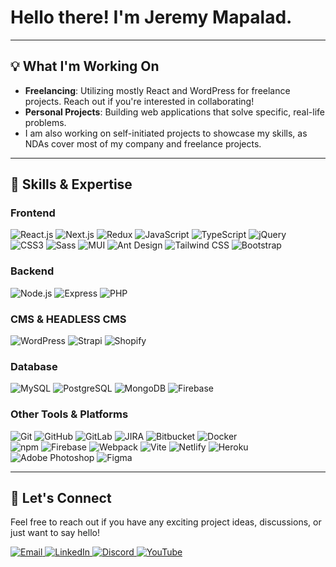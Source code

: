 # Hello there! I'm Jeremy Mapalad.

---
## 💡 What I'm Working On

- **Freelancing**: Utilizing mostly React and WordPress for freelance projects. Reach out if you're interested in collaborating!
- **Personal Projects**: Building web applications that solve specific, real-life problems.
- I am also working on self-initiated projects to showcase my skills, as NDAs cover most of my company and freelance projects.

---
## 💼 Skills & Expertise

### Frontend
<p align="left">
  <img alt="React.js" src="https://img.shields.io/badge/React.js-01d5fc?style=flat-square&logo=react&logoColor=white&labelColor=01d5fc"/>
  <img alt="Next.js" src="https://img.shields.io/badge/Next.js-000000?style=flat-square&logo=next.js&logoColor=white"/>
  <img src="https://img.shields.io/badge/-Redux-764ABC?style=flat-square&logo=redux&logoColor=white" alt="Redux" />
  <img src="https://img.shields.io/badge/-JavaScript-F7DF1E?style=flat-square&logo=javascript&logoColor=black" alt="JavaScript" />
  <img src="https://img.shields.io/badge/-TypeScript-3178C6?style=flat-square&logo=typescript&logoColor=white" alt="TypeScript" />
  <img src="https://img.shields.io/badge/-jQuery-0769AD?style=flat-square&logo=jquery&logoColor=white" alt="jQuery" />
  <br />
  <img src="https://img.shields.io/badge/-CSS3-1572B6?style=flat-square&logo=css3&logoColor=white" alt="CSS3" />
  <img src="https://img.shields.io/badge/-Sass-CC6699?style=flat-square&logo=sass&logoColor=white" alt="Sass" />
  <img src="https://img.shields.io/badge/MUI-0081CB?style=flat-square&logo=mui&logoColor=white" alt="MUI" />
  <img alt="Ant Design" src="https://img.shields.io/badge/Ant%20Design-0170FE?style=flat-square&logo=ant-design&logoColor=white"/>
  <img src="https://img.shields.io/badge/-Tailwind_CSS-38B2AC?style=flat-square&logo=tailwind-css&logoColor=white" alt="Tailwind CSS" />
  <img src="https://img.shields.io/badge/-Bootstrap-7952B3?style=flat-square&logo=bootstrap&logoColor=white" alt="Bootstrap" />
</p>

### Backend
<p align="left">
  <img src="https://img.shields.io/badge/-Node.js-339933?style=flat-square&logo=node.js&logoColor=white" alt="Node.js" />
  <img src="https://img.shields.io/badge/-Express-000000?style=flat-square&logo=express&logoColor=white" alt="Express" />
  <img src="https://img.shields.io/badge/-PHP-777BB4?style=flat-square&logo=php&logoColor=white" alt="PHP" />
</p>

### CMS & HEADLESS CMS
<p align="left">
  <img src="https://img.shields.io/badge/-WordPress-21759B?style=flat-square&logo=wordpress&logoColor=white" alt="WordPress" />
  <img src="https://img.shields.io/badge/-Strapi-2E7EEA?style=flat-square&logo=strapi&logoColor=white" alt="Strapi" />
  <img src="https://img.shields.io/badge/-Shopify-9cf?style=flat-square&logo=shopify&logoColor=white" alt="Shopify" />
</p>

### Database
<p align="left">
  <img src="https://img.shields.io/badge/-MySQL-4479A1?style=flat-square&logo=mysql&logoColor=white" alt="MySQL" />
  <img src="https://img.shields.io/badge/-PostgreSQL-4169E1?style=flat-square&logo=postgresql&logoColor=white" alt="PostgreSQL" />
  <img src="https://img.shields.io/badge/-MongoDB-47A248?style=flat-square&logo=mongodb&logoColor=white" alt="MongoDB" />
  <img src="https://img.shields.io/badge/-Firebase-FFCA28?style=flat-square&logo=firebase&logoColor=white" alt="Firebase" />
</p>

### Other Tools & Platforms
<p align="left">
  <img src="https://img.shields.io/badge/-Git-F05032?style=flat-square&logo=git&logoColor=white" alt="Git" />
  <img src="https://img.shields.io/badge/-GitHub-181717?style=flat-square&logo=github&logoColor=white" alt="GitHub" />
  <img src="https://img.shields.io/badge/-GitLab-FCA121?style=flat-square&logo=gitlab&logoColor=white" alt="GitLab">
  <img src="https://img.shields.io/badge/-JIRA-0052CC?style=flat&logo=jira&logoColor=white" alt="JIRA">
  <img src="https://img.shields.io/badge/-Bitbucket-0052CC?style=flat&logo=bitbucket&logoColor=white" alt="Bitbucket">
  <img src="https://img.shields.io/badge/-Docker-2496ED?style=flat-square&logo=docker&logoColor=white" alt="Docker" />
  
  <br />
  <img src="https://img.shields.io/badge/-npm-CB3837?style=flat-square&logo=npm&logoColor=white" alt="npm" />
  <img src="https://img.shields.io/badge/-Firebase-FFCA28?style=flat-square&logo=firebase&logoColor=white" alt="Firebase" />
  <img src="https://img.shields.io/badge/-Webpack-8DD6F9?style=flat-square&logo=webpack&logoColor=white" alt="Webpack" />
  <img src="https://img.shields.io/badge/-Vite-646CFF?style=flat-square&logo=vite&logoColor=white" alt="Vite" />
  <img src="https://img.shields.io/badge/-Netlify-00C7B7?style=flat-square&logo=netlify&logoColor=white" alt="Netlify" />
  <img src="https://img.shields.io/badge/-Heroku-430098?style=flat-square&logo=heroku&logoColor=white" alt="Heroku" />

  <br />
  <img alt="Adobe Photoshop" src="https://img.shields.io/badge/Adobe%20Photoshop-31A8FF?style=flat-square&logo=adobe-photoshop&logoColor=white&labelColor=31A8FF"/>
  <img alt="Figma" src="https://img.shields.io/badge/Figma-F24E1E?style=flat-square&logo=figma&logoColor=white&labelColor=F24E1E"/>
</p>
  
---
## 💬 Let's Connect

Feel free to reach out if you have any exciting project ideas, discussions, or just want to say hello!

<p align="left">
  <a href="mailto:jeremymapalad@gmail.com">
    <img src="https://img.shields.io/badge/Email-D14836?style=for-the-badge&logo=gmail&logoColor=white" alt="Email" />
  </a>
  <a href="https://www.linkedin.com/in/jeremy-mapalad/">
    <img src="https://img.shields.io/badge/LinkedIn-0A66C2?style=for-the-badge&logo=linkedin&logoColor=white" alt="LinkedIn" />
  </a>
  <a href="https://discord.com/users/331805454927790090">
    <img src="https://img.shields.io/badge/Discord-7289DA?style=for-the-badge&logo=discord&logoColor=white" alt="Discord" />
  </a>
  <a href="https://www.youtube.com/c/@jeremymapalad">
    <img src="https://img.shields.io/badge/YouTube-FF0000?style=for-the-badge&logo=youtube&logoColor=white" alt="YouTube" />
  </a>
</p>
